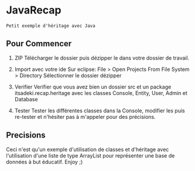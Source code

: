 # JavaRecap
    Petit exemple d'héritage avec Java

## Pour Commencer

1. ZIP
    Télécharger le dossier puis dézipper le dans votre dossier de travail.

2. Import avec votre ide
    Sur eclipse: File > Open Projects From File System > Directory
    Sélectionner le dossier dézipper

3. Verifier
    Verifier que vous avez bien un dossier src et un package itsadeki.recap.heritage
    avec les classes Console, Entity, User, Admin et Database

4. Tester
    Tester les différentes classes dans la Console, modifier les puis re-tester et 
    n'hésiter pas à m'appeler pour des précisions.

## Precisions

Ceci n'est qu'un exemple d'utilisation de classes et d'héritage avec l'utilisation d'une liste
de type ArrayList pour représenter une base de données à but éducatif. Enjoy ;)